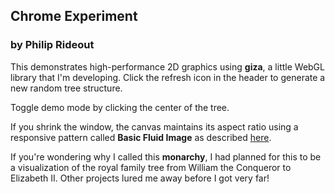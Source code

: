 
## Chrome Experiment
### by **Philip Rideout**

This demonstrates high-performance 2D graphics using **giza**, a little WebGL library that I'm
developing.  Click the refresh icon in the header to generate a new random tree structure.

Toggle demo mode by clicking the center of the tree.

If you shrink the window, the canvas maintains its aspect ratio using a responsive pattern called **Basic Fluid Image** as described [here](http://bradfrost.github.io/this-is-responsive/patterns.html).

If you're wondering why I called this **monarchy**, I had planned for this to be a visualization of the royal family tree from William the Conqueror to Elizabeth II.  Other projects lured me away before I got very far!
